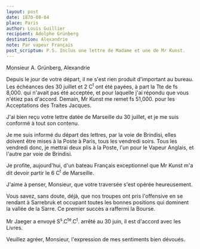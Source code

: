 ```yaml
---
layout: post
date: 1870-08-04
place: Paris
author: Louis Guillier
recipient: Adolphe Grünberg
destination: Alexandrie
note: Par vapeur Français
post_scriptum: P.S. Inclus une lettre de Madame et une de Mr Kunst.
---
```


Monsieur A. Grünberg, Alexandrie

Depuis le jour de votre départ, il ne s'est rien produit d'important au bureau.
Les échéances des 30 juillet et 2 C<sup>t</sup> ont été payées, à part la Tte de fs 8,000.
qui n'avait pas été acceptée, et pour laquelle j'ai répondu que vous n'étiez
pas d'accord.
Demain, Mr Kunst me remet fs 51,000. pour les Acceptations des Traites
Jacques.

J'ai bien reçu votre lettre datée de Marseille du 30 juillet, et je me suis
conformé à tout son contenu.

Je me suis informé du départ des lettres, par la voie de Brindisi, elles
doivent être mises à la Poste à Paris, tous les vendredi soirs. Tous les
vendredi donc, je mettrai deux plis à la Poste, l'un pour le Vapeur Anglais, et
l'autre par voie de Brindisi.

Je profite, aujourd'hui, d'un bateau Français exceptionnel que Mr Kunst m'a dit
devoir partir le 6 C<sup>t</sup> de Marseille.

J'aime à penser, Monsieur, que votre traversée s'est opérée heureusement.

Vous savez, sans doute, déjà, que nos troupes ont pris l'offensive en se
rendant à Sarrebruk et occupant toutes les bonnes positions qui dominent la
vallée de la Sarre. Ce premier succès a raffermi la Bourse.

Mr Jaeger a envoyé S<sup>s</sup>.C<sup>te</sup>.C<sup>t</sup>. arrêté au 30 juin,
il est d'accord avec les Livres.


Veuillez agréer, Monsieur, l'expression de mes sentiments bien dévoués.

